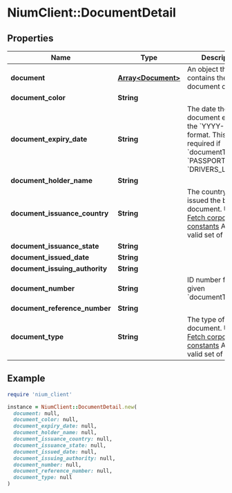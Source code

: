 # NiumClient::DocumentDetail

## Properties

| Name | Type | Description | Notes |
| ---- | ---- | ----------- | ----- |
| **document** | [**Array&lt;Document&gt;**](Document.md) | An object that contains the document copy. | [optional] |
| **document_color** | **String** |  | [optional] |
| **document_expiry_date** | **String** | The date the document expires in the &#x60;YYYY-MM-DD&#x60; format. This is required if &#x60;documentType&#x60; is &#x60;PASSPORT&#x60; or &#x60;DRIVERS_LICENSE&#x60;. | [optional] |
| **document_holder_name** | **String** |  | [optional] |
| **document_issuance_country** | **String** | The country that issued the business document. Use [Fetch corporate constants](ref:fetchcorporateconstants) API  for a valid set of values. | [optional] |
| **document_issuance_state** | **String** |  | [optional] |
| **document_issued_date** | **String** |  | [optional] |
| **document_issuing_authority** | **String** |  | [optional] |
| **document_number** | **String** | ID number for the given &#x60;documentType&#x60;. | [optional] |
| **document_reference_number** | **String** |  | [optional] |
| **document_type** | **String** | The type of the document. Use [Fetch corporate constants](ref:fetchcorporateconstants) API for a valid set of values. | [optional] |

## Example

```ruby
require 'nium_client'

instance = NiumClient::DocumentDetail.new(
  document: null,
  document_color: null,
  document_expiry_date: null,
  document_holder_name: null,
  document_issuance_country: null,
  document_issuance_state: null,
  document_issued_date: null,
  document_issuing_authority: null,
  document_number: null,
  document_reference_number: null,
  document_type: null
)
```

